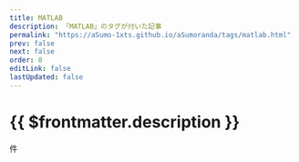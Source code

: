 ```yaml
---
title: MATLAB
description: 「MATLAB」のタグが付いた記事
permalink: "https://aSumo-1xts.github.io/aSumoranda/tags/matlab.html"
prev: false
next: false
order: 8
editLink: false
lastUpdated: false
---
```


<script lang="ts" setup>
    import TaggedPostList   from "../.vitepress/components/TaggedPostList.vue"
    import PostCounter      from "../.vitepress/components/PostCounter.vue"
</script>

# {{ $frontmatter.description }}

<span class="text-base"><PostCounter tag="matlab" /></span>件

<TaggedPostList tag="matlab" />